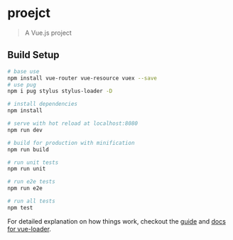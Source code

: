 # proejct

> A Vue.js project

## Build Setup

```sh
# base use
npm install vue-router vue-resource vuex --save
# use pug
npm i pug stylus stylus-loader -D
```

``` bash
# install dependencies
npm install

# serve with hot reload at localhost:8080
npm run dev

# build for production with minification
npm run build

# run unit tests
npm run unit

# run e2e tests
npm run e2e

# run all tests
npm test
```

For detailed explanation on how things work, checkout the [guide](http://vuejs-templates.github.io/webpack/) and [docs for vue-loader](http://vuejs.github.io/vue-loader).
